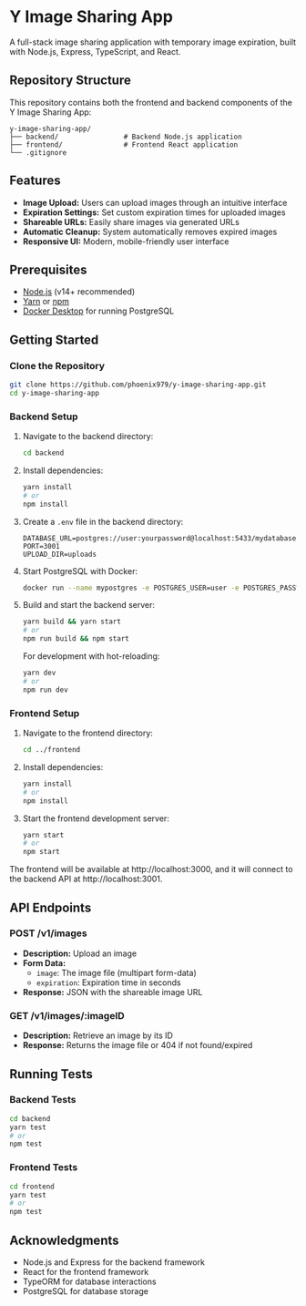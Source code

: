 # Y Image Sharing App

A full-stack image sharing application with temporary image expiration, built with Node.js, Express, TypeScript, and React.

## Repository Structure

This repository contains both the frontend and backend components of the Y Image Sharing App:

```
y-image-sharing-app/
├── backend/                # Backend Node.js application
├── frontend/               # Frontend React application 
└── .gitignore
```

## Features

- **Image Upload:** Users can upload images through an intuitive interface
- **Expiration Settings:** Set custom expiration times for uploaded images
- **Shareable URLs:** Easily share images via generated URLs
- **Automatic Cleanup:** System automatically removes expired images
- **Responsive UI:** Modern, mobile-friendly user interface

## Prerequisites

- [Node.js](https://nodejs.org/) (v14+ recommended)
- [Yarn](https://yarnpkg.com/) or [npm](https://www.npmjs.com/)
- [Docker Desktop](https://www.docker.com/products/docker-desktop) for running PostgreSQL

## Getting Started

### Clone the Repository

```bash
git clone https://github.com/phoenix979/y-image-sharing-app.git
cd y-image-sharing-app
```

### Backend Setup

1. Navigate to the backend directory:
   ```bash
   cd backend
   ```

2. Install dependencies:
   ```bash
   yarn install
   # or
   npm install
   ```

3. Create a `.env` file in the backend directory:
   ```
   DATABASE_URL=postgres://user:yourpassword@localhost:5433/mydatabase
   PORT=3001
   UPLOAD_DIR=uploads
   ```

4. Start PostgreSQL with Docker:
   ```bash
   docker run --name mypostgres -e POSTGRES_USER=user -e POSTGRES_PASSWORD=yourpassword -e POSTGRES_DB=mydatabase -p 5433:5432 -d postgres:15
   ```

5. Build and start the backend server:
   ```bash
   yarn build && yarn start
   # or
   npm run build && npm start
   ```

   For development with hot-reloading:
   ```bash
   yarn dev
   # or
   npm run dev
   ```

### Frontend Setup

1. Navigate to the frontend directory:
   ```bash
   cd ../frontend
   ```

2. Install dependencies:
   ```bash
   yarn install
   # or
   npm install
   ```

3. Start the frontend development server:
   ```bash
   yarn start
   # or
   npm start
   ```

The frontend will be available at http://localhost:3000, and it will connect to the backend API at http://localhost:3001.

## API Endpoints

### POST /v1/images
- **Description:** Upload an image
- **Form Data:**
  - `image`: The image file (multipart form-data)
  - `expiration`: Expiration time in seconds
- **Response:** JSON with the shareable image URL

### GET /v1/images/:imageID
- **Description:** Retrieve an image by its ID
- **Response:** Returns the image file or 404 if not found/expired

## Running Tests

### Backend Tests
```bash
cd backend
yarn test
# or
npm test
```

### Frontend Tests
```bash
cd frontend
yarn test
# or
npm test
```


## Acknowledgments

- Node.js and Express for the backend framework
- React for the frontend framework
- TypeORM for database interactions
- PostgreSQL for database storage